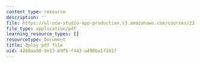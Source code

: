 ```yaml
---
content_type: resource
description: ''
file: https://ol-ocw-studio-app-production.s3.amazonaws.com/courses/22-01-introduction-to-nuclear-engineering-and-ionizing-radiation-fall-2016/4260aa909e13b9fbf443a490ba1f1017_kjX4HCtlJBY.pdf
file_type: application/pdf
learning_resource_types: []
resourcetype: Document
title: 3play pdf file
uid: 4260aa90-9e13-b9fb-f443-a490ba1f1017
---
```

